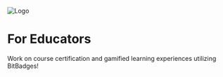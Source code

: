 ![Logo](https://avatars.githubusercontent.com/u/86890740?s=200&v=4.png)
# For Educators

Work on course certification and gamified learning experiences utilizing BitBadges!
